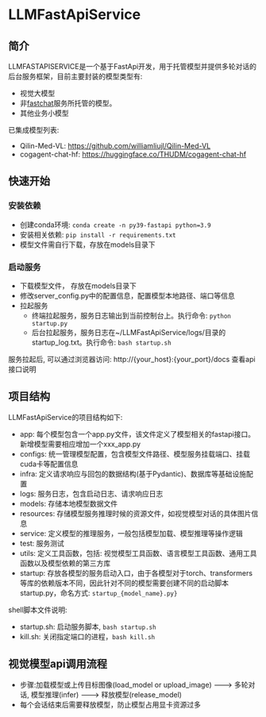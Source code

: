 <!--
 * @Author: zyq
 * @Date: 2024-04-02 10:32:16
 * @LastEditTime: 2024-04-07 18:05:33
 * @FilePath: /LLMFastApiService/README.md
 * @Description: describe file
 * 
 * Copyright (c) 2024 by zyq, All Rights Reserved. 
-->
# LLMFastApiService
## 简介
LLMFASTAPISERVICE是一个基于FastApi开发，用于托管模型并提供多轮对话的后台服务框架，目前主要封装的模型类型有:
* 视觉大模型
* 非[fastchat](https://github.com/lm-sys/FastChat)服务所托管的模型。
* 其他业务小模型

已集成模型列表:
* Qilin-Med-VL: https://github.com/williamliujl/Qilin-Med-VL
* cogagent-chat-hf: https://huggingface.co/THUDM/cogagent-chat-hf

## 快速开始
### 安装依赖
* 创建conda环境: `conda create -n py39-fastapi python=3.9`
* 安装相关依赖: `pip install -r requirements.txt`
* 模型文件需自行下载，存放在models目录下

### 启动服务
* 下载模型文件， 存放在models目录下
* 修改server_config.py中的配置信息，配置模型本地路径、端口等信息
* 拉起服务
  * 终端拉起服务，服务日志输出到当前控制台上。执行命令: `python startup.py`
  * 后台拉起服务，服务日志在~/LLMFastApiService/logs/目录的startup_log.txt。执行命令: `bash startup.sh`

服务拉起后, 可以通过浏览器访问: http://{your_host}:{your_port}/docs 查看api接口说明

## 项目结构
LLMFastApiService的项目结构如下:
* app: 每个模型包含一个app.py文件，该文件定义了模型相关的fastapi接口。新增模型需要相应增加一个xxx_app.py
* configs: 统一管理模型配置，包含模型文件路径、模型服务挂载端口、挂载cuda卡等配置信息
* infra: 定义请求响应与回包的数据结构(基于Pydantic)、数据库等基础设施配置
* logs: 服务日志，包含启动日志、请求响应日志
* models: 存储本地模型数据文件
* resources: 存储模型服务推理时候的资源文件，如视觉模型对话的具体图片信息
* service: 定义模型的推理服务，一般包括模型加载、模型推理等操作逻辑
* test: 服务测试
* utils: 定义工具函数，包括: 视觉模型工具函数、语言模型工具函数、通用工具函数以及模型依赖的第三方库
* startup: 存放各模型的服务启动入口，由于各模型对于torch、transformers等库的依赖版本不同，因此针对不同的模型需要创建不同的启动脚本startup.py，命名方式: `startup_{model_name}.py}`

shell脚本文件说明:
* startup.sh: 启动服务脚本, `bash startup.sh`
* kill.sh: 关闭指定端口的进程，`bash kill.sh`

## 视觉模型api调用流程
* 步骤:加载模型或上传目标图像(load_model or upload_image) ---> 多轮对话, 模型推理(infer) ---> 释放模型(release_model)
* 每个会话结束后需要释放模型，防止模型占用显卡资源过多
